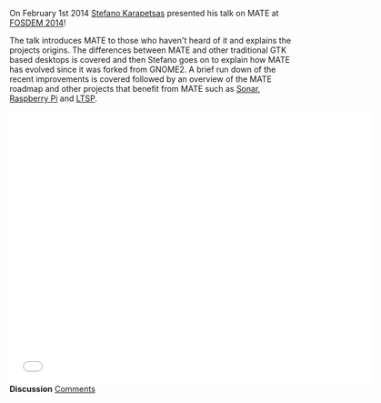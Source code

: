 <!--
.. link: http://www.youtube.com/watch?v=iwQ7iqNwRKs
.. description:
.. tags: News,FOSDEM
.. date: 2014-02-07 14:16:13
.. title: Stefano presents MATE at FOSDEM 2014
.. slug: 2014-02-07-stefano-presents-mate-at-fosdem
.. author: Martin Wimpress
-->

On February 1st 2014 [Stefano Karapetsas](https://github.com/stefano-k)
presented his talk on MATE at [FOSDEM 2014](https://fosdem.org)!

The talk introduces MATE to those who haven't heard of it and explains the
projects origins. The differences between MATE and other traditional GTK based
desktops is covered and then Stefano goes on to explain how MATE has evolved
since it was forked from GNOME2. A brief run down of the recent improvements 
is covered followed by an overview of the MATE roadmap and other
projects that benefit from MATE such as [Sonar](http://sonar-project.org),
[Raspberry Pi](http://www.raspberrypi.org/) and [LTSP](http://www.ltsp.org/).

<iframe width="640" height="480" src="//www.youtube.com/embed/iwQ7iqNwRKs" frameborder="0" allowfullscreen></iframe>

<div class="alert alert-success">
<strong>Discussion</strong> <a href="http://forums.mate-desktop.org/viewtopic.php?f=20&t=2925" class="alert-link">Comments</a>
</div>
